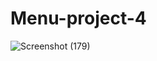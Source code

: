 # Menu-project-4
![Screenshot (179)](https://user-images.githubusercontent.com/105298916/184844976-77d4ec47-4801-4a20-9b9c-c0522e995346.png)
